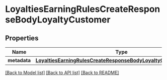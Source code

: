 # LoyaltiesEarningRulesCreateResponseBodyLoyaltyCustomer


## Properties
Name | Type | Description | Notes
------------ | ------------- | ------------- | -------------
**metadata** | [**LoyaltiesEarningRulesCreateResponseBodyLoyaltyCustomerMetadata**](LoyaltiesEarningRulesCreateResponseBodyLoyaltyCustomerMetadata.md) |  | [optional] 

[[Back to Model list]](../README.md#documentation-for-models) [[Back to API list]](../README.md#documentation-for-api-endpoints) [[Back to README]](../README.md)



